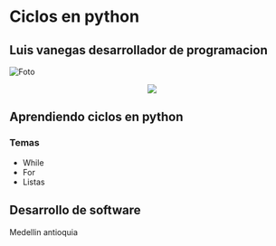 # Ciclos en python
## Luis vanegas desarrollador de programacion
![Foto](https://images7.alphacoders.com/105/thumb-1920-1054068.png)

<p align="center">

<img src="https://images.wallpapersden.com/image/download/beru-and-sung-jin-woo-solo-leveling_bGhsbmuUmZqaraWkpJRnampnrWZpaWU.jpg">
</p>

## Aprendiendo ciclos en python
### Temas
- While
- For
- Listas

## Desarrollo de software
Medellin antioquia
